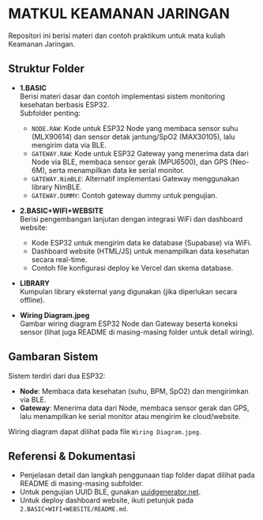 # MATKUL KEAMANAN JARINGAN

Repositori ini berisi materi dan contoh praktikum untuk mata kuliah Keamanan Jaringan.

## Struktur Folder

- **1.BASIC**  
  Berisi materi dasar dan contoh implementasi sistem monitoring kesehatan berbasis ESP32.  
  Subfolder penting:
  - `NODE.RAW`: Kode untuk ESP32 Node yang membaca sensor suhu (MLX90614) dan sensor detak jantung/SpO2 (MAX30105), lalu mengirim data via BLE.
  - `GATEWAY.RAW`: Kode untuk ESP32 Gateway yang menerima data dari Node via BLE, membaca sensor gerak (MPU6500), dan GPS (Neo-6M), serta menampilkan data ke serial monitor.
  - `GATEWAY.NimBLE`: Alternatif implementasi Gateway menggunakan library NimBLE.
  - `GATEWAY.DUMMY`: Contoh gateway dummy untuk pengujian.

- **2.BASIC+WIFI+WEBSITE**  
  Berisi pengembangan lanjutan dengan integrasi WiFi dan dashboard website:
  - Kode ESP32 untuk mengirim data ke database (Supabase) via WiFi.
  - Dashboard website (HTML/JS) untuk menampilkan data kesehatan secara real-time.
  - Contoh file konfigurasi deploy ke Vercel dan skema database.

- **LIBRARY**  
  Kumpulan library eksternal yang digunakan (jika diperlukan secara offline).

- **Wiring Diagram.jpeg**  
  Gambar wiring diagram ESP32 Node dan Gateway beserta koneksi sensor (lihat juga README di masing-masing folder untuk detail wiring).

## Gambaran Sistem

Sistem terdiri dari dua ESP32:
- **Node**: Membaca data kesehatan (suhu, BPM, SpO2) dan mengirimkan via BLE.
- **Gateway**: Menerima data dari Node, membaca sensor gerak dan GPS, lalu menampilkan ke serial monitor atau mengirim ke cloud/website.

Wiring diagram dapat dilihat pada file `Wiring Diagram.jpeg`.

## Referensi & Dokumentasi

- Penjelasan detail dan langkah penggunaan tiap folder dapat dilihat pada README di masing-masing subfolder.
- Untuk pengujian UUID BLE, gunakan [uuidgenerator.net](https://www.uuidgenerator.net/).
- Untuk deploy dashboard website, ikuti petunjuk pada `2.BASIC+WIFI+WEBSITE/README.md`.